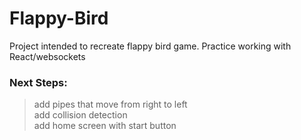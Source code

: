 # Flappy-Bird
Project intended to recreate flappy bird game. Practice working with React/websockets 

### Next Steps:
> add pipes that move from right to left  
> add collision detection  
> add home screen with start button  